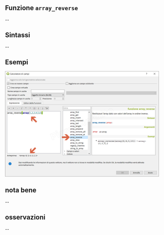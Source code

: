 ## Funzione `array_reverse`

--

## Sintassi

--

## Esempi

<img src="/img/arrays/array_reverse/array_reverse1.png">

## nota bene

--

## osservazioni

--